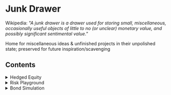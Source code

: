 # Junk Drawer
Wikipedia: _"A junk drawer is a drawer used for storing small, miscellaneous, occasionally useful objects of little to no (or unclear) monetary value, and possibly significant sentimental value."_

Home for miscellaneous ideas &amp; unfinished projects in their unpolished state; preserved for future inspiration/scavenging 

## Contents

<details>
<summary>
Hedged Equity
</summary>

### [Hedged Equity](/hedged_equity)

- folder holding various stages of development, raw testing, and abandoned functionality
- most up-to-date version lives in repo [here](https://github.com/loganprob/hedged-equity)
- working on writing documentation, explanation of the math/finance used [here](/hedged_equity/documentation.md)

</details>



<details>
<summary>
Risk Playground
</summary>
  
### [Risk Playground](/risk_playground.ipynb)

- the idea was to be able to quantify different aspects of risk tolerance/appetite by having investors interact with risk in a natural, familiar way: a GUI that mimics their brokerage's phone app (as opposed to unnatural, and in my experience, unreliable 'risk questionaires')
- the intended usage would involve the app's appearance exactly matching how a client normally views their portfolios (accounts named properly, up-to-date account values)
- client would be coached by the advisor to be honest and vocal about their level of unease during use
- the GUI would show risk in different interactive ways, appearing as the client's actual account are experiencing the price movement, such as:
  - different levels of daily volatility (up and down)
  - sharp drawdowns of increasing magnitude
  - pairs of positive and negative moves that represent equivalent likelihood movements, to illustrate diminishing utility. E.g.
    - "I am indifferent to experiencing a +2% vs a -2% day, but a -10% day is much more negative to me that a +10% day is positive"  
- advisor would be taking notes, facilitating conversation, and performing the task of translating the intensity of client emotions to predetermined spots on a probability distribution, e.g.
  - -1σ likelihood ≈ "Bad day, don't want to look at my account balances until tomorrow"
  - -2σ likelihood ≈ "I'm likely to call you to ask what's going on in the market"
  - -3σ likelihood ≈ "You'd be fired in this scenario"
- the code would be responsible for translating all of the collected data points into a few key metrics to aide in portfolio construction and conversations about risk
  
![image](https://github.com/loganprob/junk_drawer/assets/56107919/5e6ba77b-db08-48f4-9abe-1a7e456c4642)

- this was a one-day project (and obviously, not very aethetically appealing) to test implementation. I really like the idea, and would like to return to it one day. Maybe just a standalone website

</details>


<details>
<summary>
Bond Simulation
</summary>

### [Bond Simulation](/bond_simulation.ipynb)

- this was a one-off project for a specific portfolio to simulate how it might perform vs some other portfolio under various future yield curve scenarios
- ipython widgets, very ugly, but a fun proof-of-concept to build further functionality upon
- pursuing better performance and user experience, this turned into a javascript [project](https://loganprob.github.io/yieldcurve.html) with much better graphics and controls
- had started building JS functionaly to allow for drag and drop loading different CSV holdings exports from custodians into the tool + manual bond entry, but development slowed down because javascript is awful
- like the "risk playground" project, it would be cool to finish this as a standalone website
- Example of the original jupyter notebook (lots happening!):

![image](https://github.com/loganprob/junk_drawer/assets/56107919/a6526392-872f-4299-b634-e0e2d0500581)


</details>
